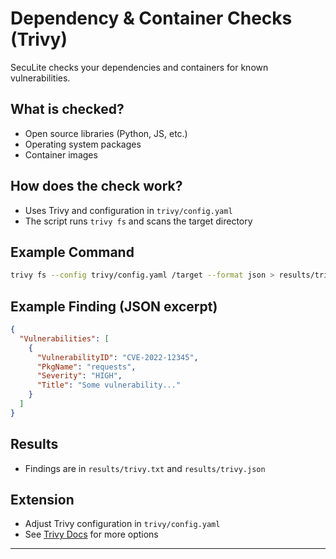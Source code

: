 # Dependency & Container Checks (Trivy)

SecuLite checks your dependencies and containers for known vulnerabilities.

## What is checked?
- Open source libraries (Python, JS, etc.)
- Operating system packages
- Container images

## How does the check work?
- Uses Trivy and configuration in `trivy/config.yaml`
- The script runs `trivy fs` and scans the target directory

## Example Command
```sh
trivy fs --config trivy/config.yaml /target --format json > results/trivy.json
```

## Example Finding (JSON excerpt)
```json
{
  "Vulnerabilities": [
    {
      "VulnerabilityID": "CVE-2022-12345",
      "PkgName": "requests",
      "Severity": "HIGH",
      "Title": "Some vulnerability..."
    }
  ]
}
```

## Results
- Findings are in `results/trivy.txt` and `results/trivy.json`

## Extension
- Adjust Trivy configuration in `trivy/config.yaml`
- See [Trivy Docs](https://aquasecurity.github.io/trivy/latest/docs/) for more options

---
